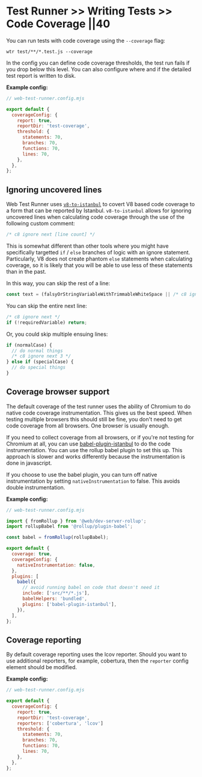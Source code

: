 # Test Runner >> Writing Tests >> Code Coverage ||40

You can run tests with code coverage using the `--coverage` flag:

```
wtr test/**/*.test.js --coverage
```

In the config you can define code coverage thresholds, the test run fails if you drop below this level. You can also configure where and if the detailed test report is written to disk.

**Example config:**

```js
// web-test-runner.config.mjs

export default {
  coverageConfig: {
    report: true,
    reportDir: 'test-coverage',
    threshold: {
      statements: 70,
      branches: 70,
      functions: 70,
      lines: 70,
    },
  },
};
```

## Ignoring uncovered lines

Web Test Runner uses [`v8-to-istanbul`](https://github.com/istanbuljs/v8-to-istanbul) to covert V8 based code coverage to a form that can be reported by Istanbul. `v8-to-istanbul` allows for ignoring uncovered lines when calculating code coverage through the use of the following custom comment:

```js
/* c8 ignore next [line count] */
```

This is somewhat different than other tools where you might have specifically targetted `if` / `else` branches of logic with an ignore statement. Particularly, V8 does not create phantom `else` statements when calculating coverage, so it is likely that you will be able to use less of these statements than in the past.

In this way, you can skip the rest of a line:

```js
const text = (falsyOrStringVariableWithTrimmableWhiteSpace || /* c8 ignore next */ '').trim();
```

You can skip the entire next line:

```js
/* c8 ignore next */
if (!requiredVariable) return;
```

Or, you could skip multiple ensuing lines:

```js
if (normalCase) {
  // do normal things
  /* c8 ignore next 3 */
} else if (specialCase) {
  // do special things
}
```

## Coverage browser support

The default coverage of the test runner uses the ability of Chromium to do native code coverage instrumentation. This gives us the best speed. When testing multiple browsers this should still be fine, you don't need to get code coverage from all browsers. One browser is usually enough.

If you need to collect coverage from all browsers, or if you're not testing for Chromium at all, you can use [babel-plugin-istanbul](https://github.com/istanbuljs/babel-plugin-istanbul) to do the code instrumentation. You can use the rollup babel plugin to set this up. This approach is slower and works differently because the instrumentation is done in javascript.

If you choose to use the babel plugin, you can turn off native instrumentation by setting `nativeInstrumentation` to false. This avoids double instrumentation.

**Example config:**

```js
// web-test-runner.config.mjs

import { fromRollup } from '@web/dev-server-rollup';
import rollupBabel from '@rollup/plugin-babel';

const babel = fromRollup(rollupBabel);

export default {
  coverage: true,
  coverageConfig: {
    nativeInstrumentation: false,
  },
  plugins: [
    babel({
      // avoid running babel on code that doesn't need it
      include: ['src/**/*.js'],
      babelHelpers: 'bundled',
      plugins: ['babel-plugin-istanbul'],
    }),
  ],
};
```

## Coverage reporting

By default coverage reporting uses the lcov reporter. Should you want to use additional reporters, for example, cobertura, then the `reporter` config element should be modified.

**Example config:**

```js
// web-test-runner.config.mjs

export default {
  coverageConfig: {
    report: true,
    reportDir: 'test-coverage',
    reporters: ['cobertura', 'lcov']
    threshold: {
      statements: 70,
      branches: 70,
      functions: 70,
      lines: 70,
    },
  },
};
```

